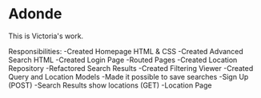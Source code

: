 # Adonde
This is Victoria's work. 

Responsibilities: 
-Created Homepage HTML & CSS
-Created Advanced Search HTML
-Created Login Page
-Routed Pages
-Created Location Repository
-Refactored Search Results
-Created Filtering Viewer
-Created Query and Location Models
-Made it possible to save searches
-Sign Up (POST)
-Search Results show locations (GET)
-Location Page
